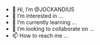 - 👋 Hi, I’m @JOCKANDIUS
- 👀 I’m interested in ...
- 🌱 I’m currently learning ...
- 💞️ I’m looking to collaborate on ...
- 📫 How to reach me ...

<!---
JOCKANDIUS/JOCKANDIUS is a ✨ special ✨ repository because its `README.md` (this file) appears on your GitHub profile.
You can click the Preview link to take a look at your changes.
--->
